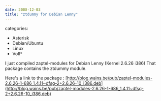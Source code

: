 ```yaml
---
date: 2008-12-03
title: "ztdummy for Debian Lenny"
---
```








categories:
- Asterisk
- Debian/Ubuntu
- Linux
- VoIP


I just compiled zaptel-modules for Debian Lenny (Kernel 2.6.26 i386)
That package contains the ztdummy module.

Here's a link to the package :
[http://blog.wains.be/pub/zaptel-modules-2.6.26-1-686_1.4.11~dfsg-2+2.6.26-10_i386.deb](http://blog.wains.be/pub/zaptel-modules-2.6.26-1-686_1.4.11~dfsg-2+2.6.26-10_i386.deb)


